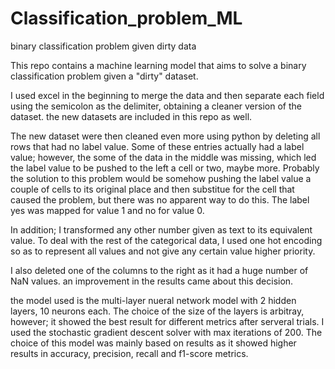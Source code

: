 # Classification_problem_ML
binary classification problem given dirty data

This repo contains a machine learning model that aims to solve a binary classification problem given a "dirty" dataset.

I used excel in the beginning to merge the data and then separate each field using the semicolon as the delimiter, 
obtaining a cleaner version of the dataset. the new datasets are included in this repo as well.

The new dataset were then cleaned even more using python by deleting all rows that had no label value.
Some of these entries actually had a label value; however, the some of the data in the middle was missing,
which led the label value to be pushed to the left a cell or two, maybe more. Probably the solution to this problem would be
somehow pushing the label value a couple of cells to its original place and then substitue for the cell that caused the problem,
but there was no apparent way to do this. The label yes was mapped for value 1 and no for value 0.

In addition; I transformed any other number given as text to its equivalent value.
To deal with the rest of the categorical data, I used one hot encoding so as to represent all values and not give any certain value
higher priority.

I also deleted one of the columns to the right as it had a huge number of NaN values. an improvement in the results came about this
decision.

the model used is the multi-layer nueral network model with 2 hidden layers, 10 neurons each. The choice of the size of the layers
is arbitray, however; it showed the best result for different metrics after serveral trials. I used the stochastic gradient descent solver
with max iterations of 200. The choice of this model was mainly based on results as it showed higher results in accuracy, precision, recall
and f1-score metrics.
